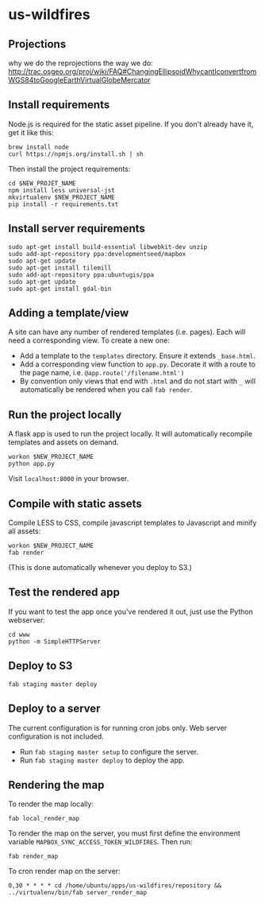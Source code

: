 us-wildfires
============

Projections
-----------

why we do the reprojections the way we do: http://trac.osgeo.org/proj/wiki/FAQ#ChangingEllipsoidWhycantIconvertfromWGS84toGoogleEarthVirtualGlobeMercator

Install requirements
--------------------

Node.js is required for the static asset pipeline. If you don't already have it, get it like this:

```
brew install node
curl https://npmjs.org/install.sh | sh
```

Then install the project requirements:

```
cd $NEW_PROJET_NAME
npm install less universal-jst
mkvirtualenv $NEW_PROJECT_NAME
pip install -r requirements.txt
```

Install server requirements
---------------------------

```
sudo apt-get install build-essential libwebkit-dev unzip
sudo add-apt-repository ppa:developmentseed/mapbox
sudo apt-get update
sudo apt-get install tilemill
sudo add-apt-repository ppa:ubuntugis/ppa
sudo apt-get update
sudo apt-get install gdal-bin
```

Adding a template/view
----------------------

A site can have any number of rendered templates (i.e. pages). Each will need a corresponding view. To create a new one:

* Add a template to the ``templates`` directory. Ensure it extends ``_base.html``.
* Add a corresponding view function to ``app.py``. Decorate it with a route to the page name, i.e. ``@app.route('/filename.html')``
* By convention only views that end with ``.html`` and do not start with ``_``  will automatically be rendered when you call ``fab render``. 

Run the project locally
-----------------------

A flask app is used to run the project locally. It will automatically recompile templates and assets on demand.

```
workon $NEW_PROJECT_NAME
python app.py
```

Visit ``localhost:8000`` in your browser.

Compile with static assets
--------------------------

Compile LESS to CSS, compile javascript templates to Javascript and minify all assets:

```
workon $NEW_PROJECT_NAME
fab render 
```

(This is done automatically whenever you deploy to S3.)

Test the rendered app
---------------------

If you want to test the app once you've rendered it out, just use the Python webserver:

```
cd www
python -m SimpleHTTPServer
```

Deploy to S3
------------

```
fab staging master deploy
```

Deploy to a server
------------------

The current configuration is for running cron jobs only. Web server configuration is not included.

* Run ``fab staging master setup`` to configure the server.
* Run ``fab staging master deploy`` to deploy the app. 

Rendering the map
-----------------

To render the map locally:

```
fab local_render_map
```

To render the map on the server, you must first define the environment variable ``MAPBOX_SYNC_ACCESS_TOKEN_WILDFIRES``. Then run:

```
fab render_map
```

To cron render map on the server:

```
0,30 * * * * cd /home/ubuntu/apps/us-wildfires/repository && ../virtualenv/bin/fab server_render_map
```
